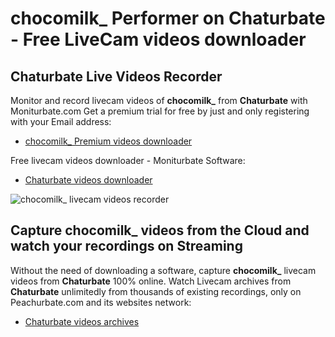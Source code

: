 # chocomilk_ Performer on Chaturbate - Free LiveCam videos downloader

## Chaturbate Live Videos Recorder

Monitor and record livecam videos of **chocomilk_** from **Chaturbate** with Moniturbate.com
Get a premium trial for free by just and only registering with your Email address:
* [chocomilk_ Premium videos downloader](https://moniturbate.com/request-demo-licence-key.html)

Free livecam videos downloader - Moniturbate Software:
* [Chaturbate videos downloader](https://moniturbate.com/moniturbate-download-software.html)

![chocomilk_ livecam videos recorder](https://peachurnet.com/templates/moniturbate-software.png)


## Capture chocomilk_ videos from the Cloud and watch your recordings on Streaming

Without the need of downloading a software, capture **chocomilk_** livecam videos from **Chaturbate** 100% online.
Watch Livecam archives from **Chaturbate** unlimitedly from thousands of existing recordings, only on Peachurbate.com and its websites network:
* [Chaturbate videos archives](https://peachurnet.com/)